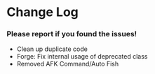 # Change Log

### Please report if you found the issues!

* Clean up duplicate code
* Forge: Fix internal usage of deprecated class
* Removed AFK Command/Auto Fish